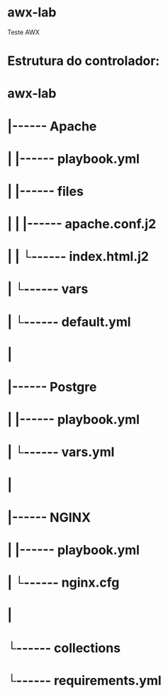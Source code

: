 # awx-lab
Teste AWX

# Estrutura do controlador:

# awx-lab
# |------ Apache
# |	|------ playbook.yml
# |	|------ files
# |	|	|------ apache.conf.j2
# |	|	└------ index.html.j2
# |	└------ vars
# |		└------ default.yml
# |
# |------ Postgre
# |	|------ playbook.yml
# |	└------ vars.yml
# |
# |------ NGINX
# |	|------ playbook.yml
# |	└------ nginx.cfg
# |
# └------ collections
# 	└------ requirements.yml
